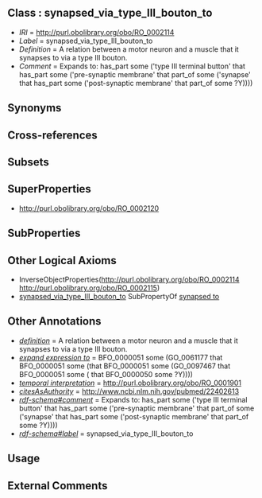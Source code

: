 
## Class : synapsed_via_type_III_bouton_to

 * *IRI* = http://purl.obolibrary.org/obo/RO_0002114
 * *Label* = synapsed_via_type_III_bouton_to
 * *Definition* = A relation between a motor neuron and a muscle that it synapses to via a type III bouton.
 * *Comment* = Expands to: has_part some ('type III terminal button' that has_part some ('pre-synaptic membrane' that part_of some ('synapse' that has_part some ('post-synaptic membrane' that part_of some ?Y))))

## Synonyms


## Cross-references


## Subsets


## SuperProperties

 * <http://purl.obolibrary.org/obo/RO_0002120>

## SubProperties


## Other Logical Axioms

 * InverseObjectProperties(<http://purl.obolibrary.org/obo/RO_0002114> <http://purl.obolibrary.org/obo/RO_0002115>)
 * [synapsed_via_type_III_bouton_to](../../RO/14/RO_0002114.md) SubPropertyOf [synapsed to](../../RO/20/RO_0002120.md)

## Other Annotations

 * *[definition](../../IAO/15/IAO_0000115.md)* = A relation between a motor neuron and a muscle that it synapses to via a type III bouton.
 * *[expand expression to](../../IAO/24/IAO_0000424.md)* = BFO_0000051 some (GO_0061177 that BFO_0000051 some (that BFO_0000051 some (GO_0097467 that BFO_0000051 some ( that BFO_0000050 some ?Y))))
 * *[temporal interpretation](../../RO/00/RO_0001900.md)* = http://purl.obolibrary.org/obo/RO_0001901
 * *[citesAsAuthority](../../ty/citesAsAuthority.md)* = http://www.ncbi.nlm.nih.gov/pubmed/22402613
 * *[rdf-schema#comment](../../nt/rdf-schema#comment.md)* = Expands to: has_part some ('type III terminal button' that has_part some ('pre-synaptic membrane' that part_of some ('synapse' that has_part some ('post-synaptic membrane' that part_of some ?Y))))
 * *[rdf-schema#label](../../el/rdf-schema#label.md)* = synapsed_via_type_III_bouton_to

## Usage


## External Comments

